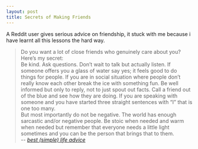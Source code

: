 ```yaml
---
layout: post
title: Secrets of Making Friends
---
```

A Reddit user gives serious advice on friendship, it stuck with me because i have learnt all this lessons the hard way.

> Do you want a lot of close friends who genuinely care about you? Here&#8217;s my secret:  
> Be kind. Ask questions. Don&#8217;t wait to talk but actually listen. If someone offers you a glass of water say yes; it feels good to do things for people. If you are in social situation where people don&#8217;t really know each other break the ice with something fun. Be well informed but only to reply, not to just spout out facts. Call a friend out of the blue and see how they are doing. If you are speaking with someone and you have started three straight sentences with &#8220;I&#8221; that is one too many.  
> But most importantly do not be negative. The world has enough sarcastic and/or negative people. Be stoic when needed and warm when needed but remember that everyone needs a little light sometimes and you can be the person that brings that to them.  
> -- <cite> [best (simple) life advice][1] </cite>

[1]: http://www.reddit.com/r/AskReddit/comments/11im08/best_simple_life_advice/c6mvk3p
